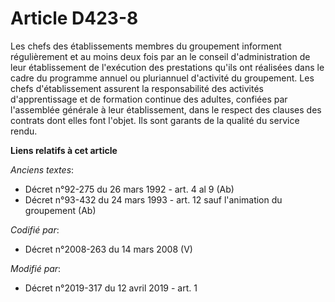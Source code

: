 # Article D423-8

Les chefs des établissements membres du groupement informent régulièrement et au moins deux fois par an le conseil
d'administration de leur établissement de l'exécution des prestations qu'ils ont réalisées dans le cadre du programme annuel
ou pluriannuel d'activité du groupement. Les chefs d'établissement assurent la responsabilité des activités d'apprentissage
et de formation continue des adultes, confiées par l'assemblée générale à leur établissement, dans le respect des clauses des
contrats dont elles font l'objet. Ils sont garants de la qualité du service rendu.

**Liens relatifs à cet article**

_Anciens textes_:

  - Décret n°92-275 du 26 mars 1992 - art. 4 al 9 (Ab)
  - Décret n°93-432 du 24 mars 1993 - art. 12 sauf l'animation du groupement (Ab)

_Codifié par_:

  - Décret n°2008-263 du 14 mars 2008 (V)

_Modifié par_:

  - Décret n°2019-317 du 12 avril 2019 - art. 1
